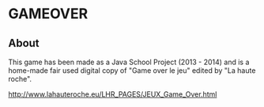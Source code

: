 GAMEOVER
========


About
-----

This game has been made as a Java School Project (2013 - 2014) and is a home-made fair used digital copy of "Game over le jeu" edited by "La haute roche".

http://www.lahauteroche.eu/LHR_PAGES/JEUX_Game_Over.html
